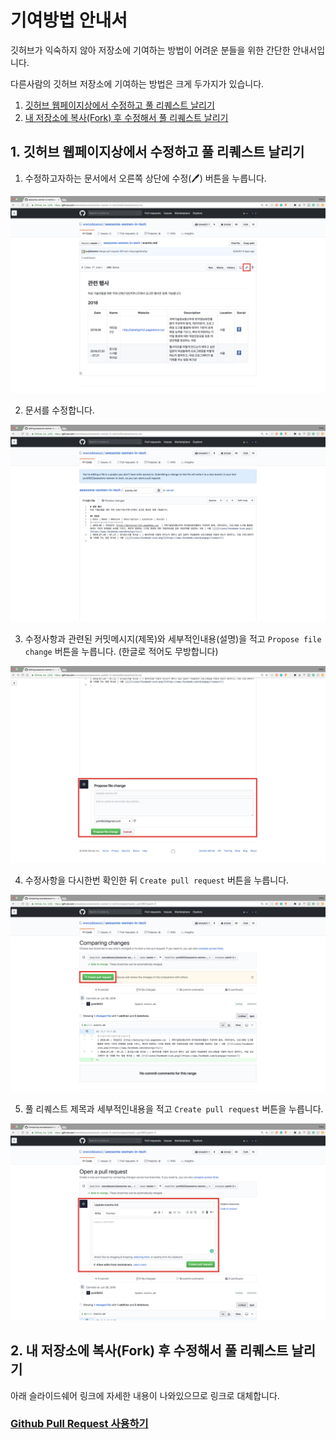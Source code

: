 # 기여방법 안내서

깃허브가 익숙하지 않아 저장소에 기여하는 방법이 어려운 분들을 위한 간단한 안내서입니다.

다른사람의 깃허브 저장소에 기여하는 방법은 크게 두가지가 있습니다.

1.  [깃허브 웹페이지상에서 수정하고 풀 리퀘스트 날리기](#1-깃허브-웹페이지상에서-수정하고-풀-리퀘스트-날리기)
1.  [내 저장소에 복사(Fork) 후 수정해서 풀 리퀘스트 날리기](#2-내-저장소에-복사Fork-후-수정해서-풀-리퀘스트-날리기)

## 1. 깃허브 웹페이지상에서 수정하고 풀 리퀘스트 날리기

1.  수정하고자하는 문서에서 오른쪽 상단에 수정(🖊️) 버튼을 누릅니다.

![](icons/contribution_screenshot_1.png)

2.  문서를 수정합니다.

![](icons/contribution_screenshot_2.png)

3.  수정사항과 관련된 커밋메시지(제목)와 세부적인내용(설명)을 적고 `Propose file change` 버튼을 누릅니다. (한글로 적어도 무방합니다)

![](icons/contribution_screenshot_3.png)

4.  수정사항을 다시한번 확인한 뒤 `Create pull request` 버튼을 누릅니다.

![](icons/contribution_screenshot_4.png)

5.  풀 리퀘스트 제목과 세부적인내용을 적고 `Create pull request` 버튼을 누릅니다.

![](icons/contribution_screenshot_5.png)

## 2. 내 저장소에 복사(Fork) 후 수정해서 풀 리퀘스트 날리기

아래 슬라이드쉐어 링크에 자세한 내용이 나와있으므로 링크로 대체합니다.

### [Github Pull Request 사용하기](https://www.slideshare.net/jungseobshin/github-pull-request)
